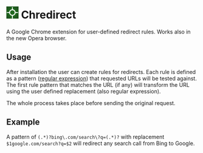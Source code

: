 # ![Logo](https://github.com/emesx/Chredirect/raw/develop/source/images/icon32.png 'Logo text') Chredirect

A Google Chrome extension for user-defined redirect rules. Works also in the new Opera browser.

## Usage
After installation the user can create rules for redirects. Each rule is defined as a pattern ([regular expression](https://developer.mozilla.org/en-US/docs/Web/JavaScript/Reference/Global_Objects/RegExp)) that requested URLs will be tested against. The first rule pattern that matches the URL (if any) will transform the URL using the user defined replacement (also regular expression).

The whole process takes place before sending the original request.

## Example
A pattern of `(.*)?bing\.com/search\?q=(.*)?` with replacement `$1google.com/search?q=$2` will redirect any search call from Bing to Google.
